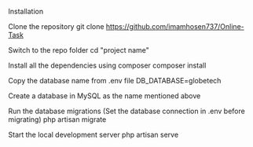 Installation

Clone the repository
git clone https://github.com/imamhosen737/Online-Task

Switch to the repo folder
cd "project name"

Install all the dependencies using composer
composer install

Copy the database name from .env file
DB_DATABASE=globetech

Create a database in MySQL as the name mentioned above

Run the database migrations (Set the database connection in .env before migrating)
php artisan migrate

Start the local development server
php artisan serve
